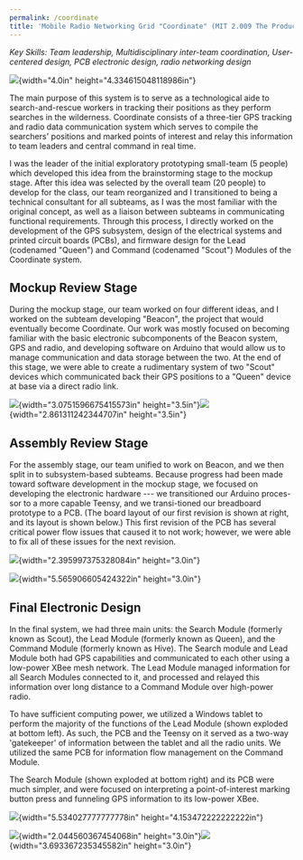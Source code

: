 ```yaml
---
permalink: /coordinate
title: 'Mobile Radio Networking Grid "Coordinate" (MIT 2.009 The Product Engineering Process Team Project)'
---
```


*Key Skills: Team leadership, Multidisciplinary inter-team coordination,
User-centered design, PCB electronic design, radio networking design*

![](./media/Coordinate/image1.png){width="4.0in"
height="4.334615048118986in"}

The main purpose of this system is to serve as a technological aide to
search-and-rescue workers in tracking their positions as they perform
searches in the wilderness. Coordinate consists of a three-tier GPS
tracking and radio data communication system which serves to compile the
searchers' positions and marked points of interest and relay this
information to team leaders and central command in real time.

I was the leader of the initial exploratory prototyping small-team (5
people) which developed this idea from the brainstorming stage to the
mockup stage. After this idea was selected by the overall team (20
people) to develop for the class, our team reorganized and I
transitioned to being a technical consultant for all subteams, as I was
the most familiar with the original concept, as well as a liaison
between subteams in communicating functional requirements. Through this
process, I directly worked on the development of the GPS subsystem,
design of the electrical systems and printed circuit boards (PCBs), and
firmware design for the Lead (codenamed "Queen") and Command (codenamed
"Scout") Modules of the Coordinate system.

## Mockup Review Stage

During the mockup stage, our team worked on four different ideas, and I
worked on the subteam developing "Beacon", the project that would
eventually become Coordinate. Our work was mostly focused on becoming
familiar with the basic electronic subcomponents of the Beacon system,
GPS and radio, and developing software on Arduino that would allow us to
manage communication and data storage between the two. At the end of
this stage, we were able to create a rudimentary system of two "Scout"
devices which communicated back their GPS positions to a "Queen" device
at base via a direct radio link.

![](./media/Coordinate/image2.png){width="3.0751596675415573in"
height="3.5in"}![](./media/Coordinate/image3.png){width="2.861311242344707in"
height="3.5in"}

## Assembly Review Stage 

For the assembly stage, our team unified to work on Beacon, and we then
split in to subsystem-based subteams. Because progress had been made
toward software development in the mockup stage, we focused on
developing the electronic hardware --- we transitioned our Arduino
proces-sor to a more capable Teensy, and we transi-tioned our breadboard
prototype to a PCB. (The board layout of our first revision is shown at
right, and its layout is shown below.) This first revision of the PCB
has several critical power flow issues that caused it to not work;
however, we were able to fix all of these issues for the next revision.

![](./media/Coordinate/image4.png){width="2.395997375328084in"
height="3.0in"}

![](./media/Coordinate/image5.png){width="5.565906605424322in"
height="3.0in"}

## Final Electronic Design 

In the final system, we had three main units: the Search Module
(formerly known as Scout), the Lead Module (formerly known as Queen),
and the Command Module (formerly known as Hive). The Search module and
Lead Module both had GPS capabilities and communicated to each other
using a low-power XBee mesh network. The Lead Module managed information
for all Search Modules connected to it, and processed and relayed this
information over long distance to a Command Module over high-power
radio.

To have sufficient computing power, we utilized a Windows tablet to
perform the majority of the functions of the Lead Module (shown exploded
at bottom left). As such, the PCB and the Teensy on it served as a
two-way 'gatekeeper' of information between the tablet and all the radio
units. We utilized the same PCB for information flow management on the
Command Module.

The Search Module (shown exploded at bottom right) and its PCB were much
simpler, and were focused on interpreting a point-of-interest marking
button press and funneling GPS information to its low-power XBee.

![](./media/Coordinate/image6.png){width="5.534027777777778in"
height="4.153472222222222in"}

![](./media/Coordinate/image7.png){width="2.044560367454068in"
height="3.0in"}![](./media/Coordinate/image8.png){width="3.693367235345582in"
height="3.0in"}
